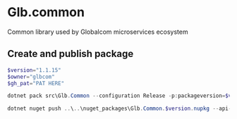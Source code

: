 # Glb.common

Common library used by Globalcom microservices ecosystem

## Create and publish package

```powershell
$version="1.1.15"
$owner="glbcom"
$gh_pat="PAT HERE"

dotnet pack src\Glb.Common --configuration Release -p:packageversion=$version -p:RepositoryUrl=https://github.com/glbcom/glb.common -o ..\..\nuget_packages

dotnet nuget push ..\..\nuget_packages\Glb.Common.$version.nupkg --api-key $gh_pat --source "glbgithub"

```
